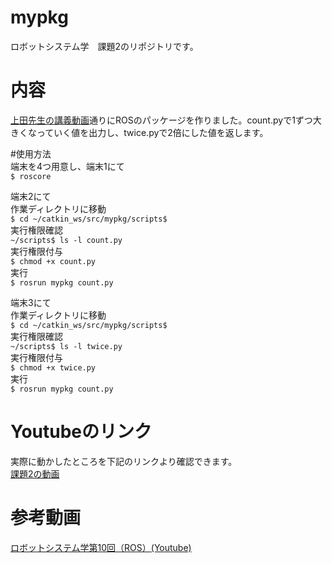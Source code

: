 # mypkg
ロボットシステム学　課題2のリポジトリです。

# 内容
[上田先生の講義動画](https://www.youtube.com/watch?v=PL85Pw_zQH0)通りにROSのパッケージを作りました。count.pyで1ずつ大きくなっていく値を出力し、twice.pyで2倍にした値を返します。

#使用方法  
端末を4つ用意し、端末1にて  
`$ roscore`  

端末2にて  
作業ディレクトリに移動  
`$ cd ~/catkin_ws/src/mypkg/scripts$`  
実行権限確認  
`~/scripts$ ls -l count.py`  
実行権限付与  
`$ chmod +x count.py`  
実行  
`$ rosrun mypkg count.py`  
  
端末3にて  
作業ディレクトリに移動  
`$ cd ~/catkin_ws/src/mypkg/scripts$`   
実行権限確認  
`~/scripts$ ls -l twice.py`  
実行権限付与  
`$ chmod +x twice.py`  
実行  
`$ rosrun mypkg count.py`  

# Youtubeのリンク
実際に動かしたところを下記のリンクより確認できます。  
[課題2の動画](https://www.youtube.com/watch?v=x592a3M3u0I)

# 参考動画
[ロボットシステム学第10回（ROS）(Youtube)](https://www.youtube.com/watch?v=PL85Pw_zQH0)
